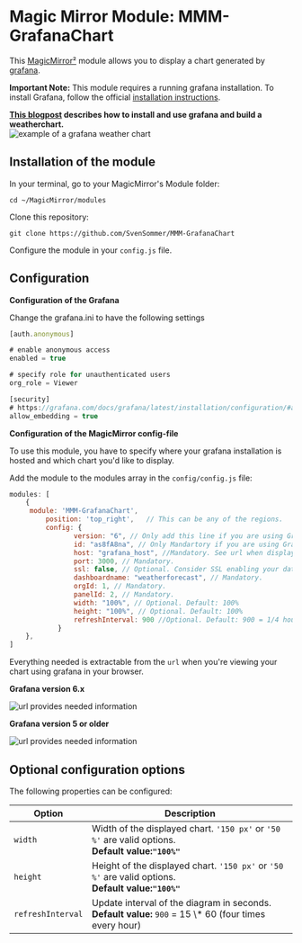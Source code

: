 # Magic Mirror Module: MMM-GrafanaChart
This [MagicMirror²](http://robstechlog.com/2017/06/25/building-a-big-magicmirror-with-metal-frame-the-summary/) module allows you to display a chart generated by [grafana](https://grafana.com/).

<b>Important Note:</b> This module requires a running grafana installation. To install Grafana, follow the official [installation instructions](http://docs.grafana.org/installation/).

<b>[This blogpost](http://www.robstechlog.com/2017/06/30/personal-weather-chart-module/) describes how to install and use grafana and build a weatherchart.</b><br>
![example of a grafana weather chart](https://github.com/SvenSommer/MMM-GrafanaChart/blob/master/weather_explained.gif?raw=true)

## Installation of the module

In your terminal, go to your MagicMirror's Module folder:
````
cd ~/MagicMirror/modules
````

Clone this repository:
````
git clone https://github.com/SvenSommer/MMM-GrafanaChart
````

Configure the module in your `config.js` file.

## Configuration
<b> Configuration of the Grafana </b>

Change the grafana.ini to have the following settings
````javascript
[auth.anonymous]

# enable anonymous access
enabled = true 

# specify role for unauthenticated users
org_role = Viewer

[security]
# https://grafana.com/docs/grafana/latest/installation/configuration/#allow-embedding
allow_embedding = true
````
<b> Configuration of the MagicMirror config-file </b>

To use this module, you have to specify where your grafana installation is hosted and which chart you'd like to display.


Add the module to the modules array in the `config/config.js` file:
````javascript
modules: [
	{
	 module: 'MMM-GrafanaChart',
		 position: 'top_right',   // This can be any of the regions.
		 config: {
				version: "6", // Only add this line if you are using Grafana verison 6 or greater
				id: "as8fA8na", // Only Mandartory if you are using Grafana verison 6 or greater found after /d/ in the url
				host: "grafana_host", //Mandatory. See url when displaying within grafana
				port: 3000, // Mandatory.
				ssl: false, // Optional. Consider SSL enabling your data. Default: false
				dashboardname: "weatherforecast", // Mandatory.
				orgId: 1, // Mandatory.
				panelId: 2, // Mandatory.
				width: "100%", // Optional. Default: 100%
				height: "100%", // Optional. Default: 100%
				refreshInterval: 900 //Optional. Default: 900 = 1/4 hour
			}
	},
]
````

Everything needed is extractable from the <code>url</code> when you're viewing your chart using grafana in your browser.

<b>Grafana version 6.x</b>

![url provides needed information](grafana_version_6_explanations_image.png)

<b>Grafana version 5 or older</b>

![url provides needed information](https://github.com/SvenSommer/MMM-GrafanaChart/blob/master/config_url.png?raw=true)
## Optional configuration options

The following properties can be configured:


<table width="100%">
	<!-- why, markdown... -->
	<thead>
		<tr>
			<th>Option</th>
			<th width="100%">Description</th>
		</tr>
	<thead>
	<tbody>
		<tr>
			<td><code>width</code></td>
			<td>Width of the displayed chart. <code>'150 px'</code> or <code>'50 %'</code> are valid options.	<br><b>Default value:<code>"100%"</code></b></td>
		</tr>
		<tr>
			<td><code>height</code></td>
			<td>Height of the displayed chart. <code>'150 px'</code> or <code>'50 %'</code> are valid options.	<br><b>Default value:<code>"100%"</code></b></td>
		</tr>
			<tr>
			<td><code>refreshInterval</code></td>
			<td>Update interval of the diagram in seconds.
				<br><b>Default value:</b> <code>900</code>  = 15 \* 60 (four times every hour)
			</td>
		</tr>
	</tbody>
</table>
